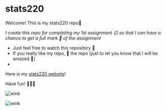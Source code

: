 # stats220

Welcome! This is my stats220 repo🥰

*I create this repo for completing my 1st assignment 😉 so that I can have a chance to get a full mark 🤩 of the assignment*

- Just feel free to watch this repository 💖
- If you really like my repo, 🌟 the repo (just to let you know that I will be amazed 👀)
- 

Here is my [stats220 website](https://nikita-wang.github.io/stats220/)!

Have fun! 🥳🥳🥳




![wink](https://encrypted-tbn0.gstatic.com/images?q=tbn:ANd9GcQayWTgDrzNqQWMVUPzoOYPV6BYeRy_TYAi5A&usqp=CAU)


![wink](https://img-9gag-fun.9cache.com/photo/ax9KjVL_460s.jpg)

